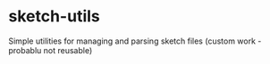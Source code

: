 # sketch-utils
Simple utilities for managing and parsing sketch files (custom work - probablu not reusable)
